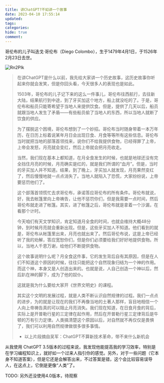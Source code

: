 ```yaml
---
title: 讲ChatGPT?不如讲一个故事
date: 2023-04-10 17:55:14
updated:  
tags: 
categories:
hide: true
comment:
---
```

哥伦布的儿子叫迭戈·哥伦布（Diego Colombo），生于1479年4月1日，于1526年2月23日去世。

![Rn2PIk](https://cdn.jsdelivr.net/gh/dolphinchng/MyPic@master/uPic/Rn2PIk.png)

> 在讲ChatGPT是什么以前，我先给大家讲一个历史故事，这历史故事你听起来你就会发笑，但是你回头看，今天很多人的表现也是如此。
>
> 1503年，哥伦布的儿子记下来的这么一件事儿，哥伦布往西航行，去往新大陆，结果航行到中途，到了牙买加这个地方，船上就没吃的了。于是，哥伦布和船员只能寄希望于当地人来提供饮食。但是，提供了几天以后，船员就跟当地人发生了矛盾——有些船员偷了当地人的东西，所以当地人就断了饮食的供应。
>
> 为了摆脱这个困境，哥伦布想到了一个妙招。哥伦布当时随身带着一本万年历，在日历上标着说某年月日会出现日食、月食等等所有这些信息。哥伦布当时就把当地的部落首领找来，说你们不给我提供食物，已经得罪了上帝，上帝会发怒，月亮就会变红，然后上帝就会把月亮收走。
>
> 当然，我们现在基本上都知道，在月全食发生的时候，也就是地球还没有完全挡住月亮的时候，月亮确实是红的，就是我们所谓的“血月”。但是，当时的牙买加人并不知道。结果，到了晚上，牙买加人就发现，月亮果然变红了，然后慢慢地就一点点消失了。当地人就陷入了恐慌，大家纷纷说，上帝要惩罚他们了。
>
> 这个部落首领慌忙去求哥伦布，承诺答应哥伦布的所有条件。哥伦布就说，好，我去帐篷里向上帝祷告，让他不惩罚你们，但是我需要一点时间，然后哥伦布就走进了帐篷。其实，进了帐篷之后，哥伦布就是拿着一个沙漏，在看那个计时。
>
> 今天咱们有天文学知识，肯定知道月全食的时间，也就会维持大概48分钟，到时候月亮就会重新出现。但是，这些牙买加人不知道。他们看到的就是，哥伦布从帐篷里出来，月亮也就出来了。然后哥伦布说，这是上帝已经听了我的劝解，答应宽恕你们，但是你们必须要给我们好好地提供食物。所以，当地人千恩万谢，给他们不断提供食物。
>
> 这个故事说明什么呢？月全食这件事，它的发生背后自有其原因，但是在人们不知道这个原因的时候，往往只能把这个自然现象归结为一个神的作用。而这个神，本身又是人创造出来的。也就是说，人自己创造一个神以后，然后趴在神的脚下，成为了他的奴仆。
>
> 这就是我为什么要给大家开《世界文明史》的课程。
>
> 其实这个文明的发展过程，就是人类不断认识自然规律的过程。我们一点点的进步，为的就是让现在的我们不再像当地的土著人那样，盲目地相信一个人向上帝祷告真的可以阻止月亮消失。我们现在知道，在日食月食的背后，实际上是开普勒行星的三定律在起作用，然后在开普勒行星三定律背后是牛顿的万有引力定律。人类搞清楚这个原因以后，对自然就不再仅仅是畏惧了，我们可以利用自然规律做很多很多事情。
>
> - 以上片段摘自吴军：ChatGPT不算新技术革命，带不来什么新机会

从我使用 ChatGPT 3.5版本的过程来说，我发现他能提高我的学习效率，特别是在学习编程知识上，就好如一个过来人指引你的感觉。另外，对于一些问题（它本身不知道答案），但是它还是会解答出来，不过答案是错，这个会比较容易误导人，在这点上，它倒是更像“人类”了。

TODO: 另外还没使用4.0版本，待观察
